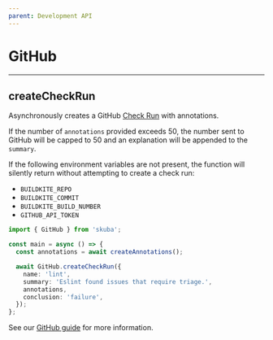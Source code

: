 ```yaml
---
parent: Development API
---
```


# GitHub

---

## createCheckRun

Asynchronously creates a GitHub [Check Run] with annotations.

If the number of `annotations` provided exceeds 50, the number sent to GitHub will be capped to 50 and an explanation will be appended to the `summary`.

If the following environment variables are not present,
the function will silently return without attempting to create a check run:

- `BUILDKITE_REPO`
- `BUILDKITE_COMMIT`
- `BUILDKITE_BUILD_NUMBER`
- `GITHUB_API_TOKEN`

```typescript
import { GitHub } from 'skuba';

const main = async () => {
  const annotations = await createAnnotations();

  await GitHub.createCheckRun({
    name: 'lint',
    summary: 'Eslint found issues that require triage.',
    annotations,
    conclusion: 'failure',
  });
};
```

See our [GitHub guide] for more information.

[github guide]: ../deep-dives/github.md
[check run]: https://docs.github.com/en/rest/reference/checks#runs
